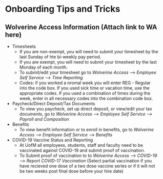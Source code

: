 # **Onboarding Tips and Tricks** 

## Wolverine Access Information (Attach link to WA here) 
- Timesheets 
  - If you are non-exempt, you will need to submit your timesheet by the last Sunday of hte bi-weekly pay period. 
  - If you are exempt, you will need to submit your timesheet by the last Monday of each month. 
  - To submit/edit your timesheet go to *Wolverine Access* --> *Employee Self Service* --> *Time Reporting* 
  - Codes: if you worked a nromal week you will enter REG - Regular into the code box. If you used sick time or vacation time, use the appropriate codes. If you used a combination of times during the week, enter in all necessary codes into the combination code box.
- Paycheck/Direct Deposit/Tax Documents 
  - To view you paycheck, set up direct deposit, or view/edit your tax documents, go to *Wolverine Access* --> *Employee Self Service* --> *Payroll and Composition* 
- Benefits 
  - To view benefit information or to enroll in benefits, go to *Wolverine Access* --> *Employee Self Service* --> *Benefits* 
- COVID-19 Vaccine Status and Reporting 
  - At UofM all employees, students, staff and faculty need to be vaccinated against COVID-19 and submit proof of vaccination. 
  - To Submit proof of vaccination to to *Wolverine Access* --> *COVID-19* --> *Report COVID-17 Vaccination* (Select partial vaccination if you have recieved one dose of a two dose vaccine series or if it will not be two weeks post final dose before your hire date) 
